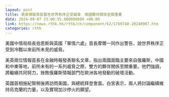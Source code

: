 ```yaml
---
layout: post
title: 美英情報首長警告世界秩序正受威脅　兩國夥伴關係至關重要
date: 2024-09-07 23:00:55.000000000 +08:00
link: https://news.rthk.hk/rthk/ch/component/k2/1769740-20240907.htm
categories: rthk
---
```


美國中情局局長伯恩斯與英國「軍情六處」首長摩爾一同作出警告，說世界秩序正受到冷戰以來前所未見的威脅。

美英兩位情報首長在金融時報發表聯名文章，指出兩國面臨主要來自俄羅斯，中國和中東等地，前所未有的一系列威脅之際，雙方的夥伴關係至關重要。他們強調，將繼續共同努力，挫敗俄羅斯情報部門在歐洲各地發動的破壞活動。

英國首相施紀賢稍後將訪問美國，與總統拜登會面。白宮表示，兩人將討論繼續維持烏克蘭的力量，以及實現加沙停火的願望。
